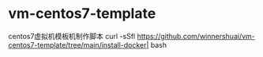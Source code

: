 # vm-centos7-template
centos7虚拟机模板机制作脚本
curl -sSfl https://github.com/winnershuai/vm-centos7-template/tree/main/install-docker| bash
